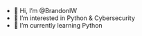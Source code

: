 - 👋 Hi, I’m @BrandonIW
- 👀 I’m interested in Python & Cybersecurity
- 🌱 I’m currently learning Python


<!---
BrandonIW/BrandonIW is a ✨ special ✨ repository because its `README.md` (this file) appears on your GitHub profile.
You can click the Preview link to take a look at your changes.
--->
